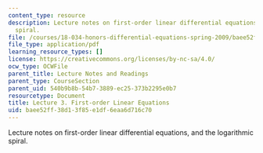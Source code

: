 ```yaml
---
content_type: resource
description: Lecture notes on first-order linear differential equations, and the logarithmic
  spiral.
file: /courses/18-034-honors-differential-equations-spring-2009/baee52ff38d13f85e1df6eaa6d716c70_MIT18_034s09_lec03.pdf
file_type: application/pdf
learning_resource_types: []
license: https://creativecommons.org/licenses/by-nc-sa/4.0/
ocw_type: OCWFile
parent_title: Lecture Notes and Readings
parent_type: CourseSection
parent_uid: 540b9b8b-54b7-3889-ec25-373b2295e0b7
resourcetype: Document
title: Lecture 3. First-order Linear Equations
uid: baee52ff-38d1-3f85-e1df-6eaa6d716c70
---
```

Lecture notes on first-order linear differential equations, and the logarithmic spiral.